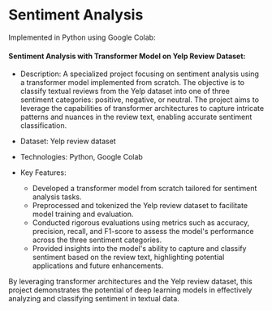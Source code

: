# Sentiment Analysis

Implemented in Python using Google Colab:

#### Sentiment Analysis with Transformer Model on Yelp Review Dataset:

- Description: A specialized project focusing on sentiment analysis using a transformer model implemented from scratch. The objective is to classify textual reviews from the Yelp dataset into one of three sentiment categories: positive, negative, or neutral. The project aims to leverage the capabilities of transformer architectures to capture intricate patterns and nuances in the review text, enabling accurate sentiment classification.

- Dataset: Yelp review dataset

- Technologies: Python, Google Colab

- Key Features:
  - Developed a transformer model from scratch tailored for sentiment analysis tasks.
  - Preprocessed and tokenized the Yelp review dataset to facilitate model training and evaluation.
  - Conducted rigorous evaluations using metrics such as accuracy, precision, recall, and F1-score to assess the model's performance across the three sentiment categories.
  - Provided insights into the model's ability to capture and classify sentiment based on the review text, highlighting potential applications and future enhancements.

By leveraging transformer architectures and the Yelp review dataset, this project demonstrates the potential of deep learning models in effectively analyzing and classifying sentiment in textual data.
